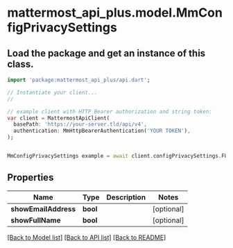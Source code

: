 # mattermost_api_plus.model.MmConfigPrivacySettings

## Load the package and get an instance of this class.
```dart
import 'package:mattermost_api_plus/api.dart';

// Instantiate your client...
//

// example client with HTTP Bearer authorization and string token:
var client = MattermostApiClient(
  basePath: 'https://your-server.tld/api/v4',
  authentication: MmHttpBearerAuthentication('YOUR TOKEN'),
);


MmConfigPrivacySettings example = await client.configPrivacySettings.FUNCTION_THAT_RETURNS_THIS_CLASS();

```

## Properties
Name | Type | Description | Notes
------------ | ------------- | ------------- | -------------
**showEmailAddress** | **bool** |  | [optional] 
**showFullName** | **bool** |  | [optional] 

[[Back to Model list]](../GENERATED_README.md#documentation-for-models) [[Back to API list]](../GENERATED_README.md#documentation-for-api-endpoints) [[Back to README]](../GENERATED_README.md)


